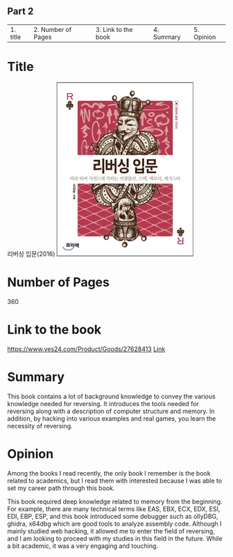 ## Part 2

<table>
  <tr>
    <td>1. title</td>
    <td>2. Number of Pages</td>
    <td>3. Link to the book</td>
    <td>4. Summary</td>
    <td>5. Opinion</td>
  </tr>
</table>

# Title

리버싱 입문(2016)
![alt text](image.png)

# Number of Pages

360

# Link to the book

https://www.yes24.com/Product/Goods/27628413
<a href="https://www.yes24.com/Product/Goods/27628413">Link</a>

# Summary

This book contains a lot of background knowledge to convey the various knowledge needed for reversing. It introduces the tools needed for reversing along with a description of computer structure and memory. In addition, by hacking into various examples and real games, you learn the necessity of reversing.

# Opinion

Among the books I read recently, the only book I remember is the book related to academics, but I read them with interested because I was able to set my career path through this book.

This book required deep knowledge related to memory from the beginning.
For example, there are many technical terms like EAS, EBX, ECX, EDX, ESI, EDI, EBP, ESP,
and this book introduced some debugger such as ollyDBG, ghidra, x64dbg which are good tools to analyze assembly code.
Although I mainly studied web hacking, it allowed me to enter the field of reversing, and I am looking to proceed with my studies in this field in the future.
While a bit academic, it was a very engaging and touching.
